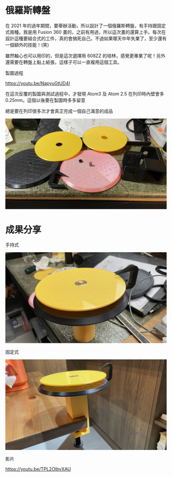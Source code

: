 # 俄羅斯轉盤

在 2021 年的過年期間，要舉辦活動，所以設計了一個俄羅斯轉盤，有手持跟固定式兩種。我是用 Fusion 360 畫的，之前有用過，所以這次畫的還算上手。每次在設計這種要組合式的工件，真的會搞死自己。不過如果哪天中年失業了，至少還有一個額外的技能！(笑)

雖然軸心也可以用印的，但是這次選擇用 608ZZ 的培林，感覺更專業了呢！另外還需要在轉盤上黏上紙張，這樣子可以一直複用這個工具。

製圖過程

https://youtu.be/NapyuGtUD4I

在這次反覆的製圖與測試過程中，才發現 Atom3 及 Atom 2.5 在列印時內壁會多 0.25mm。這個以後要在製圖時多多留意

總是要在列印很多次才會真正完成一個自己滿意的成品

![](/assets/3dprinter/design/turntable/IMG_8041.jpg)

# 成果分享

手持式

![](/assets/3dprinter/design/turntable/IMG_8022.jpg)

固定式

![](/assets/3dprinter/design/turntable/IMG_8027.jpg)

影片

https://youtu.be/TPL2OlbvXAU